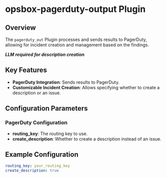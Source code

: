 # opsbox-pagerduty-output Plugin

## Overview

The `pagerduty_out` Plugin processes and sends results to PagerDuty, allowing for incident creation and management based on the findings.

***LLM required for description creation***
## Key Features

- **PagerDuty Integration**: Sends results to PagerDuty.
- **Customizable Incident Creation**: Allows specifying whether to create a description or an issue.

## Configuration Parameters

### PagerDuty Configuration

- **routing_key**: The routing key to use.
- **create_description**: Whether to create a description instead of an issue.

## Example Configuration

```yaml
routing_key: your_routing_key
create_description: true
```
